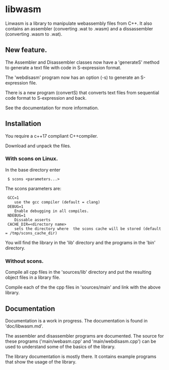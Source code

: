 # libwasm

Linwasm is a library to manipulate webassembly files from C++.
It also contains an assembler (converting .wat to .wasm) and a dissassembler (converting .wasm to .wat).

## New feature.
The Assembler and Disassembler classes now have a 'generateS' method to generate a text file with code in
S-expression format.

The 'webdisasm' program now has an option (-s) to generate an S-expression file.

There is a new program (convertS) that converts text files from sequential code format to S-expression and back.

See the documentation for more information.

## Installation
You require a c++17 compliant C++compiler.

Download and unpack the files.

### With scons on Linux.
In the base directory enter

     $ scons <parameters...>

The scons parameters are:

     GCC=1
        use the gcc compiler (default = clang)
     DEBUG=1
        Enable debugging in all compiles.
     NDEBUG=1
        Dissable asserts
     CACHE_DIR=<directory name>
        sets the directory where  the scons cache will be stored (default = /tmp/scons_cache_dir)

You will find the library in the 'lib' directory and the programs in the 'bin' directory.

### Without scons.
Compile all cpp files in the 'sources/lib' directory and put the resulting object files in a library
file.

Compile each of the the cpp files in 'sources/main' and link with the above library.

## Documentation

Documentation is a work in progress.
The documentation is found in 'doc/libwasm.md'.

The assembler and disassembler programs are documented.
The source for these programs ('main/webasm.cpp' and 'main/webdisasm.cpp') can be used to understand
some of the basics of the library.

The library documentation is mostly there.
It contains example programs that show the usage of the library.
